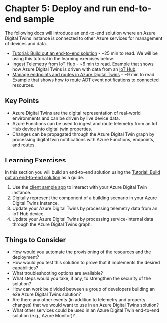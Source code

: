 # Chapter 5: Deploy and run end-to-end sample

The following docs will introduce an end-to-end solution where an Azure Digital Twins instance is connected to other Azure services for management of devices and data.

- [Tutorial: Build out an end-to-end solution](https://docs.microsoft.com/en-us/azure/digital-twins/tutorial-end-to-end) - ~25 min to read. We will be using this tutorial in the learning exercises below.
- [Ingest Telemetry from IoT Hub](https://docs.microsoft.com/en-us/azure/digital-twins/how-to-ingest-iot-hub-data) - ~6 min to read. Example that shows how Azure Digital Twins is driven with data from an [IoT Hub](https://docs.microsoft.com/en-gb/azure/iot-hub/about-iot-hub).
- [Manage endpoints and routes in Azure Digital Twins](https://docs.microsoft.com/en-gb/azure/digital-twins/how-to-manage-routes-portal) - ~9 min to read. Example that shows how to route ADT event notifications to connected resources.

## Key Points

- Azure Digital Twins are the digital representation of real-world environments and can be driven by live device data.
- Azure Functions can be used to ingest and route telemetry from an IoT Hub device into digital twin properties.
- Changes can be propagated through the Azure Digital Twin graph by processing digital twin notifications with Azure Functions, endpoints, and routes.

## Learning Exercises

In this section you will build an end-to-end solution using the [Tutorial: Build out an end-to-end solution](https://docs.microsoft.com/en-us/azure/digital-twins/tutorial-end-to-end) as a guide.

1. Use the [client sample app](https://github.com/Azure-Samples/digital-twins-samples/tree/master/AdtSampleApp) to interact with your Azure Digital Twin instance.
2. Digitally represent the component of a building scenario in your Azure Digital Twins Instance.
3. Update your Azure Digital Twins by processing telemetry data from an IoT Hub device.
4. Update your Azure Digital Twins by processing service-internal data through the Azure Digital Twins graph.

## Things to Consider

- How would you automate the provisioning of the resources and the deployment?
- How would you test this solution to prove that it implements the desired capabilities?
- What troubleshooting options are available?
- What steps would you take, if any, to strengthen the security of the solution?
- How can work be divided between a group of developers building an e2e Azure Digital Twins solution?
- Are there any other events (in addition to telemetry and property changes) that we would want to use in an Azure Digital Twins solution?
- What other services could be used in an Azure Digital Twin end-to-end solution (e.g., Azure Monitor)?
